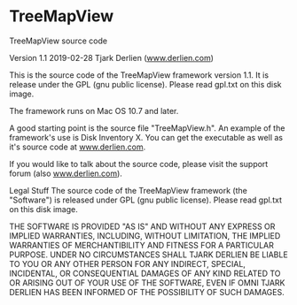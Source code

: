 # TreeMapView

TreeMapView source code

Version 1.1
2019-02-28
Tjark Derlien (www.derlien.com)


This is the source code of the TreeMapView framework version 1.1.
It is release under the GPL (gnu public license). Please read gpl.txt on this disk image.

The framework runs on Mac OS 10.7 and later.

A good starting point is the source file "TreeMapView.h". An example of the framework's use is Disk Inventory X. You can get the executable as well as it's source code at www.derlien.com.

If you would like to talk about the source code, please visit the support forum (also www.derlien.com).


Legal Stuff
The source code of the TreeMapView framework (the "Software") is released under GPL (gnu public license). Please read gpl.txt on this disk image.

THE SOFTWARE IS PROVIDED "AS IS" AND WITHOUT ANY EXPRESS OR IMPLIED WARRANTIES, INCLUDING, WITHOUT LIMITATION, THE IMPLIED WARRANTIES OF MERCHANTIBILITY AND FITNESS FOR A PARTICULAR PURPOSE. UNDER NO CIRCUMSTANCES SHALL TJARK DERLIEN BE LIABLE TO YOU OR ANY OTHER PERSON FOR ANY INDIRECT, SPECIAL, INCIDENTAL, OR CONSEQUENTIAL DAMAGES OF ANY KIND RELATED TO OR ARISING OUT OF YOUR USE OF THE SOFTWARE, EVEN IF OMNI TJARK DERLIEN HAS BEEN INFORMED OF THE POSSIBILITY OF SUCH DAMAGES.
